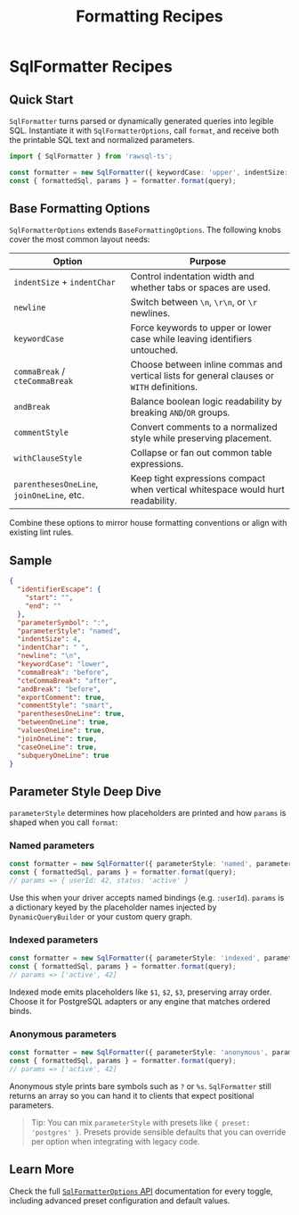 ﻿---
title: Formatting Recipes
outline: deep
---

# SqlFormatter Recipes

## Quick Start

`SqlFormatter` turns parsed or dynamically generated queries into legible SQL. Instantiate it with `SqlFormatterOptions`, call `format`, and receive both the printable SQL text and normalized parameters.

```typescript
import { SqlFormatter } from 'rawsql-ts';

const formatter = new SqlFormatter({ keywordCase: 'upper', indentSize: 4 });
const { formattedSql, params } = formatter.format(query);
```

## Base Formatting Options

`SqlFormatterOptions` extends `BaseFormattingOptions`. The following knobs cover the most common layout needs:

| Option | Purpose |
| --- | --- |
| `indentSize` + `indentChar` | Control indentation width and whether tabs or spaces are used. |
| `newline` | Switch between `\n`, `\r\n`, or `\r` newlines. |
| `keywordCase` | Force keywords to upper or lower case while leaving identifiers untouched. |
| `commaBreak` / `cteCommaBreak` | Choose between inline commas and vertical lists for general clauses or `WITH` definitions. |
| `andBreak` | Balance boolean logic readability by breaking `AND`/`OR` groups. |
| `commentStyle` | Convert comments to a normalized style while preserving placement. |
| `withClauseStyle` | Collapse or fan out common table expressions. |
| `parenthesesOneLine`, `joinOneLine`, etc. | Keep tight expressions compact when vertical whitespace would hurt readability. |

Combine these options to mirror house formatting conventions or align with existing lint rules.

## Sample

```json
{
  "identifierEscape": {
    "start": "",
    "end": ""
  },
  "parameterSymbol": ":",
  "parameterStyle": "named",
  "indentSize": 4,
  "indentChar": " ",
  "newline": "\n",
  "keywordCase": "lower",
  "commaBreak": "before",
  "cteCommaBreak": "after",
  "andBreak": "before",
  "exportComment": true,
  "commentStyle": "smart",
  "parenthesesOneLine": true,
  "betweenOneLine": true,
  "valuesOneLine": true,
  "joinOneLine": true,
  "caseOneLine": true,
  "subqueryOneLine": true
}
```

## Parameter Style Deep Dive

`parameterStyle` determines how placeholders are printed and how `params` is shaped when you call `format`:

### Named parameters

```typescript
const formatter = new SqlFormatter({ parameterStyle: 'named', parameterSymbol: ':' });
const { formattedSql, params } = formatter.format(query);
// params => { userId: 42, status: 'active' }
```

Use this when your driver accepts named bindings (e.g. `:userId`). `params` is a dictionary keyed by the placeholder names injected by `DynamicQueryBuilder` or your custom query graph.

### Indexed parameters

```typescript
const formatter = new SqlFormatter({ parameterStyle: 'indexed', parameterSymbol: '$' });
const { formattedSql, params } = formatter.format(query);
// params => ['active', 42]
```

Indexed mode emits placeholders like `$1`, `$2`, `$3`, preserving array order. Choose it for PostgreSQL adapters or any engine that matches ordered binds.

### Anonymous parameters

```typescript
const formatter = new SqlFormatter({ parameterStyle: 'anonymous', parameterSymbol: '?' });
const { formattedSql, params } = formatter.format(query);
// params => ['active', 42]
```

Anonymous style prints bare symbols such as `?` or `%s`. `SqlFormatter` still returns an array so you can hand it to clients that expect positional parameters.

> Tip: You can mix `parameterStyle` with presets like `{ preset: 'postgres' }`. Presets provide sensible defaults that you can override per option when integrating with legacy code.

## Learn More

Check the full [`SqlFormatterOptions` API](../api/interfaces/SqlFormatterOptions.md) documentation for every toggle, including advanced preset configuration and default values.
